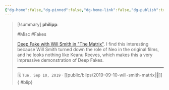 ```yaml
---
{"dg-home":false,"dg-pinned":false,"dg-home-link":false,"dg-publish":true,"type":"blip","created-date":"2019-09-10T00:00:00","disabled rules":["yaml-title","yaml-title-alias","file-name-heading"],"title":"philipp @ 2019-09-10","dg-permalink":"2019/09/10/will-smith-matrix/","updated-date":"2025-04-30T22:27:35","dg-path":"blips/2019-09-10-will-smith-matrix.md","permalink":"/2019/09/10/will-smith-matrix/","dgPassFrontmatter":true}
---
```


> [!summary] **philipp**:
>
> #Misc #Fakes
>
> [Deep Fake with Will Smith in "The Matrix"](https://www.youtube.com/watch?v=1h-yy3h1u04). I find this interesting because Will Smith turned down the role of Neo in the original films, and he looks nothing like Keanu Reeves, which makes this a very impressive demonstration of Deep Fakes.
> - - -
>
> 🗓️ `Tue, Sep 10, 2019` · [[public/blips/2019-09-10-will-smith-matrix\|🔗]]
{ #blip}


